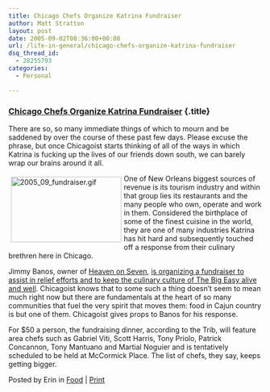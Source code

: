 ```yaml
---
title: Chicago Chefs Organize Katrina Fundraiser
author: Matt Stratton
layout: post
date: 2005-09-02T08:36:00+00:00
url: /life-in-general/chicago-chefs-organize-katrina-fundraiser
dsq_thread_id:
  - 28255793
categories:
  - Personal

---
```

### [Chicago Chefs Organize Katrina Fundraiser][1] {.title}

There are so, so many immediate things of which to mourn and be saddened by over the course of these past few days. Please excuse the phrase, but once Chicagoist starts thinking of all of the ways in which Katrina is fucking up the lives of our friends down south, we can barely wrap our brains around it all.

<img alt="2005_09_fundraiser.gif" src="https://www.chicagoist.com/attachments/chicagoist_erin/2005_09_fundraiser.gif" align="left" height="130" hspace="5" vspace="5" width="219" />One of New Orleans biggest sources of revenue is its tourism industry and within that group lies its restaurants and the many people who own, operate and work in them. Considered the birthplace of some of the finest cuisine in the world, they are one of many industries Katrina has hit hard and subsequently touched off a response from their culinary brethren here in Chicago. 

Jimmy Banos, owner of [Heaven on Seven][2], [is organizing a fundraiser to assist in relief efforts and to keep the culinary culture of The Big Easy alive and well][3]. Chicagoist knows that to some such a thing doesn&#8217;t seem to mean much right now but there are fundamentals at the heart of so many communities that fuel the very spirit that moves them: food in Cajun country is but one of them. Chicagoist gives props to Banos for his response.

For $50 a person, the fundraising dinner, according to the Trib, will feature area chefs such as Gabriel Viti, Scott Harris, Tony Priolo, Patrick Concannon, Tony Mantuano and Martial Noguier and is tentatively scheduled to be held at McCormick Place. The list of chefs, they say, keeps getting bigger. 

<a name="more"></a> <span class="posted">Posted by Erin in <a href="https://www.chicagoist.com/archives/food/">Food</a> | <a href="https://www.chicagoist.com/archives/2005/09/02/chicago_chefs_organize_katrina_fundraiserprint.php" title="Print">Print</a> </span>

 [1]: https://www.chicagoist.com/archives/2005/09/02/chicago_chefs_organize_katrina_fundraiser.php
 [2]: https://www.heavenonseven.com/
 [3]: https://www.chicagotribune.com/business/chi-0509020189sep02,1,914901.story?coll=chi-business-hed
